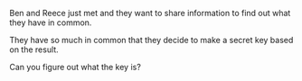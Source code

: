Ben and Reece just met and they want to share information to find out what they have in common.

They have so much in common that they decide to make a secret key based on the result. 

Can you figure out what the key is?
